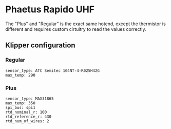 # Phaetus Rapido UHF

The "Plus" and "Regular" is the exact same hotend, except the thermistor is different
and requires custom cirtuitry to read the values correctly.

## Klipper configuration

### Regular

```
sensor_type: ATC Semitec 104NT-4-R025H42G
max_temp: 290
```

### Plus

```
sensor_type: MAX31865
max_temp: 350
spi_bus: spi1
rtd_nominal_r: 100
rtd_reference_r: 430
rtd_num_of_wires: 2
```
